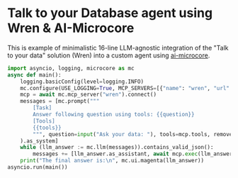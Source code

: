# Talk to your Database agent using Wren & AI-Microcore

This is example of minimalistic 16-line LLM-agnostic integration of the "Talk to your data" 
solution (Wren) into a custom agent using
[ai-microcore](https://github.com/Nayjest/ai-microcore).

```python
import asyncio, logging, microcore as mc
async def main():
    logging.basicConfig(level=logging.INFO)
    mc.configure(USE_LOGGING=True, MCP_SERVERS=[{"name": "wren", "url": "ws://localhost:8000/mcp/"}])
    mcp = await mc.mcp_server("wren").connect()
    messages = [mc.prompt("""
        [Task]
        Answer following question using tools: {{question}}
        [Tools]
        {{tools}}
        """, question=input("Ask your data: "), tools=mcp.tools, remove_indent=True
    ).as_system]
    while (llm_answer := mc.llm(messages)).contains_valid_json():
        messages += [llm_answer.as_assistant, await mcp.exec(llm_answer)]
    print("The final answer is:\n", mc.ui.magenta(llm_answer))
asyncio.run(main())
```